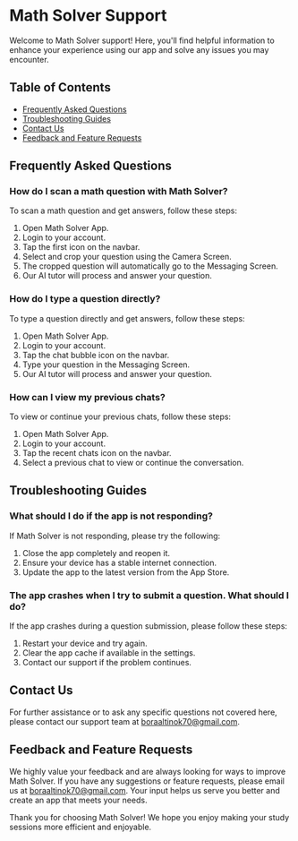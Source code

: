 # Math Solver Support

Welcome to Math Solver support! Here, you'll find helpful information to enhance your experience using our app and solve any issues you may encounter.

## Table of Contents
- [Frequently Asked Questions](#frequently-asked-questions)
- [Troubleshooting Guides](#troubleshooting-guides)
- [Contact Us](#contact-us)
- [Feedback and Feature Requests](#feedback-and-feature-requests)

## Frequently Asked Questions

### How do I scan a math question with Math Solver?
To scan a math question and get answers, follow these steps:
1. Open Math Solver App.
2. Login to your account.
3. Tap the first icon on the navbar.
4. Select and crop your question using the Camera Screen.
5. The cropped question will automatically go to the Messaging Screen.
6. Our AI tutor will process and answer your question.

### How do I type a question directly?
To type a question directly and get answers, follow these steps:
1. Open Math Solver App.
2. Login to your account.
3. Tap the chat bubble icon on the navbar.
4. Type your question in the Messaging Screen.
5. Our AI tutor will process and answer your question.

### How can I view my previous chats?
To view or continue your previous chats, follow these steps:
1. Open Math Solver App.
2. Login to your account.
3. Tap the recent chats icon on the navbar.
4. Select a previous chat to view or continue the conversation.

## Troubleshooting Guides

### What should I do if the app is not responding?
If Math Solver is not responding, please try the following:
1. Close the app completely and reopen it.
2. Ensure your device has a stable internet connection.
3. Update the app to the latest version from the App Store.

### The app crashes when I try to submit a question. What should I do?
If the app crashes during a question submission, please follow these steps:
1. Restart your device and try again.
2. Clear the app cache if available in the settings.
3. Contact our support if the problem continues.

## Contact Us
For further assistance or to ask any specific questions not covered here, please contact our support team at boraaltinok70@gmail.com.

## Feedback and Feature Requests

We highly value your feedback and are always looking for ways to improve Math Solver. If you have any suggestions or feature requests, please email us at boraaltinok70@gmail.com. Your input helps us serve you better and create an app that meets your needs.

Thank you for choosing Math Solver! We hope you enjoy making your study sessions more efficient and enjoyable.
